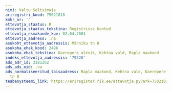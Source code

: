 ```yaml
---
nimi: Valtu Seltsimaja
ariregistri_kood: 75021818
kmkr_nr: ''
ettevotja_staatus: R
ettevotja_staatus_tekstina: Registrisse kantud
ettevotja_esmakande_kpv: 02.04.2001
ettevotja_aadress: .na
asukoht_ettevotja_aadressis: Männiku tn 8
asukoha_ehak_kood: 2496
asukoha_ehak_tekstina: Kaerepere alevik, Kehtna vald, Rapla maakond
indeks_ettevotja_aadressis: '79520'
ads_adr_id: 3181262
ads_ads_oid: .na
ads_normaliseeritud_taisaadress: Rapla maakond, Kehtna vald, Kaerepere alevik, Männiku
  tn 8
teabesysteemi_link: https://ariregister.rik.ee/ettevotja.py?ark=75021818&ref=rekvisiidid
---
```

